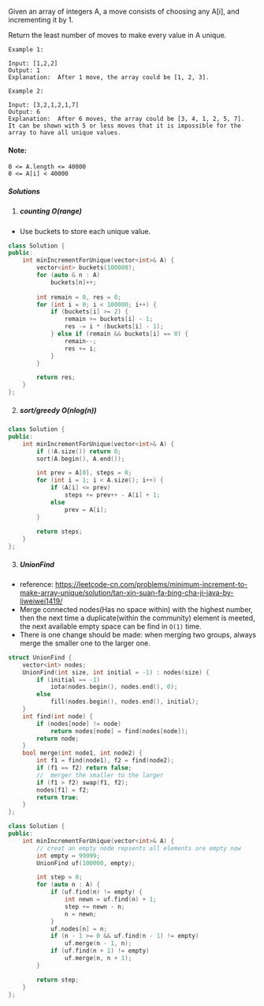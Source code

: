 Given an array of integers A, a move consists of choosing any A[i], and incrementing it by 1.

Return the least number of moves to make every value in A unique.

 

```
Example 1:

Input: [1,2,2]
Output: 1
Explanation:  After 1 move, the array could be [1, 2, 3].

Example 2:

Input: [3,2,1,2,1,7]
Output: 6
Explanation:  After 6 moves, the array could be [3, 4, 1, 2, 5, 7].
It can be shown with 5 or less moves that it is impossible for the array to have all unique values.
```
 

#### Note:

    0 <= A.length <= 40000
    0 <= A[i] < 40000


##### Solutions


1. ##### counting O(range)

- Use buckets to store each unique value.

```cpp
class Solution {
public:
    int minIncrementForUnique(vector<int>& A) {
        vector<int> buckets(100000);
        for (auto & n : A)
            buckets[n]++;
        
        int remain = 0, res = 0;
        for (int i = 0; i < 100000; i++) {
            if (buckets[i] >= 2) {
                remain += buckets[i] - 1;
                res -= i * (buckets[i] - 1);
            } else if (remain && buckets[i] == 0) {
                remain--;
                res += i;
            }
        }

        return res;
    }
};
```

2. ##### sort/greedy O(nlog(n))

```cpp
class Solution {
public:
    int minIncrementForUnique(vector<int>& A) {
        if (!A.size()) return 0;
        sort(A.begin(), A.end());

        int prev = A[0], steps = 0;
        for (int i = 1; i < A.size(); i++) {
            if (A[i] <= prev)
                steps += prev++ - A[i] + 1;
            else
                prev = A[i];
        }
        
        return steps;
    }
};
```


3. ##### UnionFind

- reference: https://leetcode-cn.com/problems/minimum-increment-to-make-array-unique/solution/tan-xin-suan-fa-bing-cha-ji-java-by-liweiwei1419/
- Merge connected nodes(Has no space within) with the highest number, then the next time a duplicate(within the community) element is meeted, the next available empty space can be find in `O(1)` time.
- There is one change should be made: when merging two groups, always merge the smaller one to the larger one.



```cpp
struct UnionFind {
    vector<int> nodes;
    UnionFind(int size, int initial = -1) : nodes(size) {
        if (initial == -1)
            iota(nodes.begin(), nodes.end(), 0);
        else
            fill(nodes.begin(), nodes.end(), initial);
    }
    int find(int node) {
        if (nodes[node] != node)
            return nodes[node] = find(nodes[node]);
        return node;
    }
    bool merge(int node1, int node2) {
        int f1 = find(node1), f2 = find(node2);
        if (f1 == f2) return false;
        //  merger the smaller to the larger
        if (f1 > f2) swap(f1, f2);
        nodes[f1] = f2;
        return true;
    }
};

class Solution {
public:
    int minIncrementForUnique(vector<int>& A) {
        // creat an empty node repsents all elements are empty now
        int empty = 99999;
        UnionFind uf(100000, empty);

        int step = 0;
        for (auto n : A) {
            if (uf.find(n) != empty) {
                int newn = uf.find(n) + 1;
                step += newn - n;
                n = newn;
            }
            uf.nodes[n] = n;
            if (n - 1 >= 0 && uf.find(n - 1) != empty)
                uf.merge(n - 1, n);
            if (uf.find(n + 1) != empty)
                uf.merge(n, n + 1);    
        }

        return step;
    }
};
```